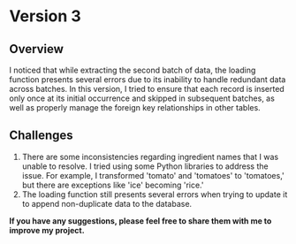 # Version 3 

## Overview

I noticed that while extracting the second batch of data, the loading function presents several errors due to its inability to handle redundant data across batches. In this version, I tried to ensure that each record is inserted only once at its initial occurrence and skipped in subsequent batches, as well as properly manage the foreign key relationships in other tables.

## Challenges

1. There are some inconsistencies regarding ingredient names that I was unable to resolve. I tried using some Python libraries to address the issue. For example, I transformed 'tomato' and 'tomatoes' to 'tomatoes,' but there are exceptions like 'ice' becoming 'rice.'
2. The loading function still presents several errors when trying to update it to append non-duplicate data to the database.
  
**If you have any suggestions, please feel free to share them with me to improve my project.**
